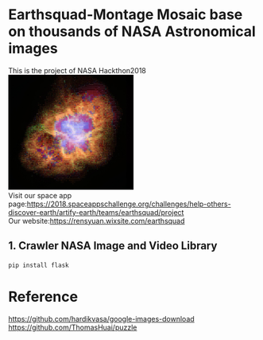 # Earthsquad-Montage Mosaic base on thousands of NASA Astronomical images
This is the project of NASA Hackthon2018
</br>
<img src="https://github.com/superRenh/Earthsquad/blob/master/crab%20nebula32.jpg" width="50%" height="50%" style="float.left">
</br>
Visit our space app page:https://2018.spaceappschallenge.org/challenges/help-others-discover-earth/artify-earth/teams/earthsquad/project
</br>
Our website:https://rensyuan.wixsite.com/earthsquad
## 1. Crawler NASA Image and Video Library
    pip install flask
# Reference
https://github.com/hardikvasa/google-images-download
</br>
https://github.com/ThomasHuai/puzzle

